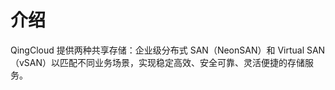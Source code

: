 ---
---

# 介绍

QingCloud 提供两种共享存储：企业级分布式 SAN（NeonSAN）和 Virtual SAN（vSAN）以匹配不同业务场景，实现稳定高效、安全可靠、灵活便捷的存储服务。